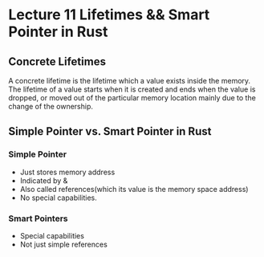 # Lecture 11 Lifetimes && Smart Pointer in Rust 

## Concrete Lifetimes 

A concrete lifetime is the lifetime which a value exists inside the memory. 
The lifetime of a value starts when it is created and ends when the value is dropped, or moved out of the particular memory location mainly due to the change of the ownership. 


## Simple Pointer vs. Smart Pointer in Rust 
### Simple Pointer 
* Just stores memory address 
* Indicated by & 
* Also called references(which its value is the memory space address)
* No special capabilities. 

### Smart Pointers 
* Special capabilities 
* Not just simple references 


